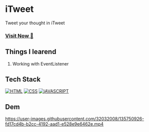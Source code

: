 # iTweet
Tweet your thought in iTweet

### <a href="https://singhsduos.github.io/iTweet/" target="_blank">**Visit Now 🚀**</a>


## Things I learend
1. Working with EventListener


## Tech Stack
[![HTML](https://img.shields.io/badge/HTML5-E34F26?style=for-the-badge&logo=html5&logoColor=white)](https://www.w3schools.com/html/)
[![CSS](https://img.shields.io/badge/CSS3-1572B6?style=for-the-badge&logo=css3&logoColor=white)](https://www.w3schools.com/css/)
[![jAVASCRIPT](https://img.shields.io/badge/JavaScript-323330?style=for-the-badge&logo=javascript&logoColor=F7DF1E)](https://developer.mozilla.org/en-US/docs/Web/JavaScript)



## Dem

https://user-images.githubusercontent.com/32032008/135750926-fd17cd4b-b2cc-4192-aad1-e528e9e6462e.mp4



